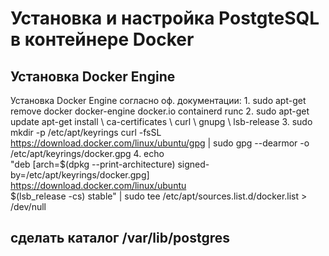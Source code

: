 # Установка и настройка PostgteSQL в контейнере Docker
## Установка Docker Engine
Установка Docker Engine согласно оф. документации:
	1.	sudo apt-get remove docker docker-engine docker.io containerd runc
	2.	sudo apt-get update 
		apt-get install \    ca-certificates \    curl \    gnupg \    lsb-release
	3.	sudo mkdir -p /etc/apt/keyrings
 		curl -fsSL https://download.docker.com/linux/ubuntu/gpg | sudo gpg --dearmor -o /etc/apt/keyrings/docker.gpg
	4.	echo \
  "deb [arch=$(dpkg --print-architecture) signed-by=/etc/apt/keyrings/docker.gpg] https://download.docker.com/linux/ubuntu \
  $(lsb_release -cs) stable" | sudo tee /etc/apt/sources.list.d/docker.list > /dev/null
## сделать каталог /var/lib/postgres


